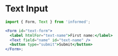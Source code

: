 # Text Input

<!-- STORY -->

```jsx
import { Form, Text } from 'informed';

<Form id="text-form">
  <label htmlFor="text-name">First name:</label>
  <Text field="name" id="text-name" />
  <button type="submit">Submit</button>
</Form>;
```
